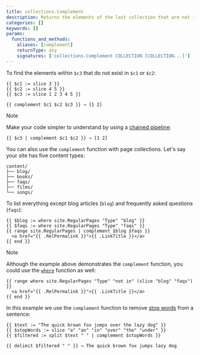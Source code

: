```yaml
---
title: collections.Complement
description: Returns the elements of the last collection that are not in any of the others.
categories: []
keywords: []
params:
  functions_and_methods:
    aliases: [complement]
    returnType: any
    signatures: ['collections.Complement COLLECTION [COLLECTION...]']
---
```


To find the elements within `$c3` that do not exist in `$c1` or `$c2`:

```go-html-template
{{ $c1 := slice 3 }}
{{ $c2 := slice 4 5 }}
{{ $c3 := slice 1 2 3 4 5 }}

{{ complement $c1 $c2 $c3 }} → [1 2]
```

> [!note]
> Make your code simpler to understand by using a [chained pipeline][]:

```go-html-template
{{ $c3 | complement $c1 $c2 }} → [1 2]
```

You can also use the `complement` function with page collections. Let's say your site has five content types:

```tree
content/
├── blog/
├── books/
├── faqs/
├── films/
└── songs/
```

To list everything except blog articles (`blog`) and frequently asked questions (`faqs`):

```go-html-template
{{ $blog := where site.RegularPages "Type" "blog" }}
{{ $faqs := where site.RegularPages "Type" "faqs" }}
{{ range site.RegularPages | complement $blog $faqs }}
  <a href="{{ .RelPermalink }}">{{ .LinkTitle }}</a>
{{ end }}
```

> [!note]
> Although the example above demonstrates the `complement` function, you could use the [`where`][] function as well:

```go-html-template
{{ range where site.RegularPages "Type" "not in" (slice "blog" "faqs") }}
  <a href="{{ .RelPermalink }}">{{ .LinkTitle }}</a>
{{ end }}
```

In this example we use the `complement` function to remove [stop words][] from a sentence:

```go-html-template
{{ $text := "The quick brown fox jumps over the lazy dog" }}
{{ $stopWords := slice "a" "an" "in" "over" "the" "under" }}
{{ $filtered := split $text " " | complement $stopWords }}

{{ delimit $filtered " " }} → The quick brown fox jumps lazy dog
```

[`where`]: /docs/reference/functions/collections/where/
[chained pipeline]: https://pkg.go.dev/text/template#hdr-Pipelines
[stop words]: https://en.wikipedia.org/wiki/Stop_word
